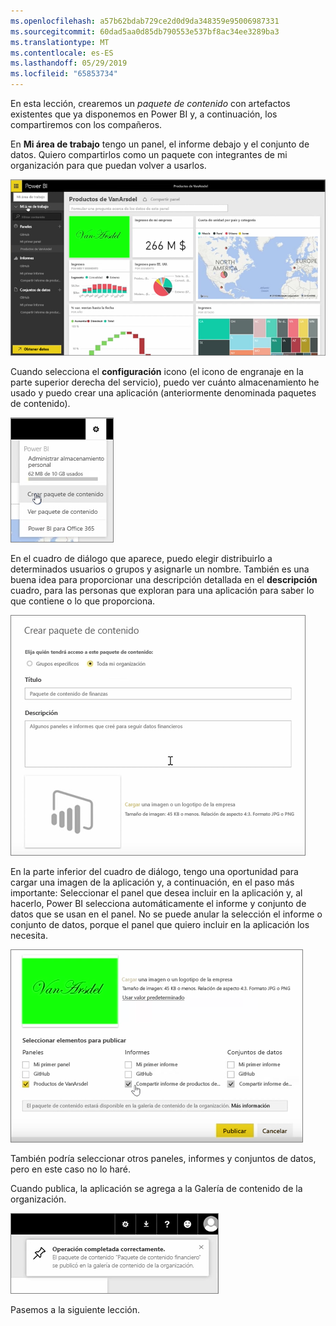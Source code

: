 ```yaml
---
ms.openlocfilehash: a57b62bdab729ce2d0d9da348359e95006987331
ms.sourcegitcommit: 60dad5aa0d85db790553e537bf8ac34ee3289ba3
ms.translationtype: MT
ms.contentlocale: es-ES
ms.lasthandoff: 05/29/2019
ms.locfileid: "65853734"
---
```

En esta lección, crearemos un *paquete de contenido* con artefactos existentes que ya disponemos en Power BI y, a continuación, los compartiremos con los compañeros. 

En **Mi área de trabajo** tengo un panel, el informe debajo y el conjunto de datos. Quiero compartirlos como un paquete con integrantes de mi organización para que puedan volver a usarlos.

![Uso compartido y colaboración en Power BI](./media/6-2-create-content-packs/pbi_learn06_02myworkspacenohilite.png)

Cuando selecciona el **configuración** icono (el icono de engranaje en la parte superior derecha del servicio), puedo ver cuánto almacenamiento he usado y puedo crear una aplicación (anteriormente denominada paquetes de contenido).

![Uso compartido y colaboración en Power BI](./media/6-2-create-content-packs/pbi_learn06_02options.png)

En el cuadro de diálogo que aparece, puedo elegir distribuirlo a determinados usuarios o grupos y asignarle un nombre. También es una buena idea para proporcionar una descripción detallada en el **descripción** cuadro, para las personas que exploran para una aplicación para saber lo que contiene o lo que proporciona.

![Uso compartido y colaboración en Power BI](./media/6-2-create-content-packs/pbi_learn06_02create_contpktop.png)

En la parte inferior del cuadro de diálogo, tengo una oportunidad para cargar una imagen de la aplicación y, a continuación, en el paso más importante: Seleccionar el panel que desea incluir en la aplicación y, al hacerlo, Power BI selecciona automáticamente el informe y conjunto de datos que se usan en el panel. No se puede anular la selección el informe o conjunto de datos, porque el panel que quiero incluir en la aplicación los necesita.

![Uso compartido y colaboración en Power BI](./media/6-2-create-content-packs/pbi_learn06_02create_contpk2ndhalf.png)

También podría seleccionar otros paneles, informes y conjuntos de datos, pero en este caso no lo haré.

Cuando publica, la aplicación se agrega a la Galería de contenido de la organización.

![Uso compartido y colaboración en Power BI](./media/6-2-create-content-packs/pbi_learn06_02contpksuccess.png)

Pasemos a la siguiente lección.

